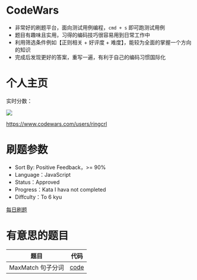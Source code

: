 # CodeWars

- 非常好的刷题平台，面向测试用例编程，`cmd + s` 即可跑测试用例
- 题目有趣味且实用，习得的编码技巧很容易用到日常工作中
- 利用筛选条件例如【正则相关 + 好评度 + 难度】，能较为全面的掌握一个方向的知识
- 完成后发现更好的答案，重写一遍，有利于自己的编码习惯国际化

# 个人主页

实时分数：

![](https://static.chenng.cn/api/dynamic_image/codewars)

https://www.codewars.com/users/ringcrl

# 刷题参数

- Sort By: Positive Feedback，>= 90%
- Language：JavaScript
- Status：Approved
- Progress：Kata I hava not completed
- Diffculty：To 6 kyu

[每日刷题](https://www.codewars.com/kata/search/my-languages?q=&xids=completed&beta=false&order_by=satisfaction_percent+desc%2Ctotal_completed+desc)

# 有意思的题目

| 题目              | 代码                          |
| ----------------- | ----------------------------- |
| MaxMatch 句子分词 | [code](Recursion/MaxMatch.js) |
